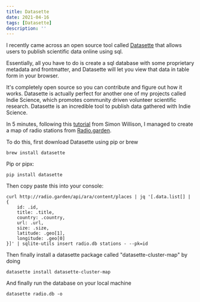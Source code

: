 ```yaml
---
title: Datasette
date: 2021-04-16
tags: [Datasette]
description: ''
---
```


I recently came across an open source tool called [Datasette](https://datasette.io/) that allows users to publish scientific data online using sql.

Essentially, all you have to do is create a sql database with some proprietary metadata and frontmatter, and Datasette will let you view that data in table form in your browser.

It's completely open source so you can contribute and figure out how it works. Datasette is actually perfect for another one of my projects called Indie Science, which promotes community driven volunteer scientific research. Datasette is an incredible tool to publish data gathered with Indie Science.

In 5 minutes, following this [tutorial](https://til.simonwillison.net/jq/radio-garden-jq) from Simon Willison, I managed to create a map of radio stations from [Radio.garden](http://radio.garden/).

To do this, first download Datasette using pip or brew
```
brew install datasette
```
Pip or pipx:
```
pip install datasette
```
Then copy paste this into your console:
```
curl http://radio.garden/api/ara/content/places | jq '[.data.list[] | {
    id: .id,
    title: .title,
    country: .country,
    url: .url,
    size: .size,
    latitude: .geo[1],
    longitude: .geo[0]
}]' | sqlite-utils insert radio.db stations - --pk=id
```

Then finally install a datasette package called "datasette-cluster-map" by doing

```
datasette install datasette-cluster-map
```

And finally run the database on your local machine

```
datasette radio.db -o
```